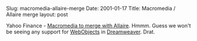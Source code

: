Slug: macromedia-allaire-merge
Date: 2001-01-17
Title: Macromedia / Allaire merge
layout: post

Yahoo Finance - <a href="http://biz.yahoo.com/rb/010116/dp.html">Macromedia to merge with Allaire</a>. Hmmm. Guess we won&#39;t be seeing any support for <a href="http://www.apple.com/webobjects/">WebObjects</a> in <a href="http://www.macromedia.com/software/dreamweaver/">Dreamweaver</a>. Drat.
